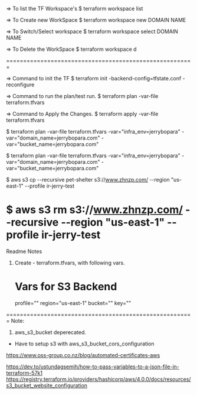 => To list the TF Workspace's 
$ terraform workspace list

=> To Create new WorkSpace
$ terraform workspace new DOMAIN NAME

=> To Switch/Select workspace
$ terraform workspace select DOMAIN NAME

=> To Delete the WorkSpace
$ terraform workspace d

=======================================================

=> Command to init the TF
$ terraform init -backend-config=tfstate.conf -reconfigure

=> Command to run the plan/test run.
$ terraform plan -var-file terraform.tfvars

=> Command to Apply the Changes.
$ terraform apply -var-file terraform.tfvars 

$ terraform plan -var-file terraform.tfvars -var="infra_env=jerrybopara" -var="domain_name=jerrybopara.com" -var="bucket_name=jerrybopara.com"

$ terraform plan -var-file terraform.tfvars -var="infra_env=jerrybopara" -var="domain_name=jerrybopara.com" -var="bucket_name=jerrybopara.com"


$ aws s3 cp --recursive pet-shelter s3://www.zhnzp.com/ --region "us-east-1" --profile ir-jerry-test

$ aws s3 rm s3://www.zhnzp.com/ --recursive --region "us-east-1" --profile ir-jerry-test
=======================================================
Readme Notes 
1) Create - terraform.tfvars, with following vars.
    # Vars for S3 Backend 
    profile=""
    region="us-east-1"
    bucket=""
    key=""



=======================================================
Note:
1) aws_s3_bucket deperecated.
  - Have to setup s3 with aws_s3_bucket_cors_configuration

https://www.oss-group.co.nz/blog/automated-certificates-aws


https://dev.to/ustundagsemih/how-to-pass-variables-to-a-json-file-in-terraform-57k1
https://registry.terraform.io/providers/hashicorp/aws/4.0.0/docs/resources/s3_bucket_website_configuration

